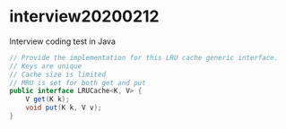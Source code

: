 # interview20200212
Interview coding test in Java

```java
// Provide the implementation for this LRU cache generic interface.
// Keys are unique
// Cache size is limited
// MRU is set for both get and put
public interface LRUCache<K, V> {
    V get(K k);
    void put(K k, V v);
}
```
